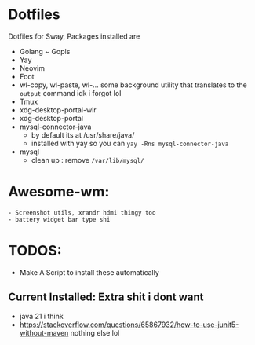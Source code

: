 # Dotfiles
Dotfiles for Sway, Packages installed are

- Golang ~ Gopls
- Yay
- Neovim
- Foot 
- wl-copy, wl-paste, wl-... some background utility that translates to the `output` command idk i forgot lol
- Tmux
- xdg-desktop-portal-wlr
- xdg-desktop-portal
- mysql-connector-java
    - by default its at /usr/share/java/
    - installed with yay so you can `yay -Rns mysql-connector-java`
- mysql
    - clean up :
        remove `/var/lib/mysql/`


# Awesome-wm:
    - Screenshot utils, xrandr hdmi thingy too
    - battery widget bar type shi


# TODOS:
- Make A Script to install these automatically

## Current Installed: Extra shit i dont want
- java 21 i think
- https://stackoverflow.com/questions/65867932/how-to-use-junit5-without-maven nothing else lol


